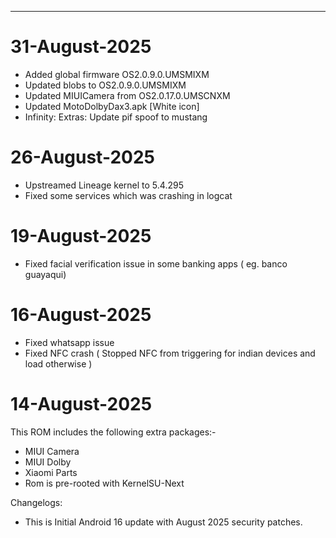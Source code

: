 ***
# 31-August-2025
* Added global firmware OS2.0.9.0.UMSMIXM
* Updated blobs to OS2.0.9.0.UMSMIXM
* Updated MIUICamera from OS2.0.17.0.UMSCNXM
* Updated MotoDolbyDax3.apk [White icon]
* Infinity: Extras: Update pif spoof to mustang

# 26-August-2025
* Upstreamed Lineage kernel to 5.4.295
* Fixed some services which was  crashing in logcat

# 19-August-2025

* Fixed facial verification issue in some banking apps ( eg. banco guayaqui)

# 16-August-2025

* Fixed whatsapp issue
* Fixed NFC crash ( Stopped NFC from triggering for indian devices and load otherwise )

# 14-August-2025

This ROM includes the following extra packages:-
* MIUI Camera
* MIUI Dolby
* Xiaomi Parts
* Rom is pre-rooted with KernelSU-Next

Changelogs:
* This is Initial Android 16 update with August 2025 security patches.
